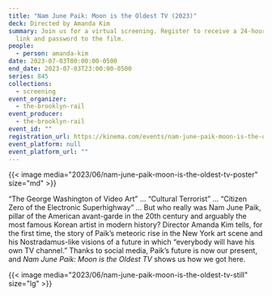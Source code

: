 ```yaml
---
title: "Nam June Paik: Moon is the Oldest TV (2023)"
deck: Directed by Amanda Kim
summary: Join us for a virtual screening. Register to receive a 24-hour access
  link and password to the film.
people:
  - person: amanda-kim
date: 2023-07-03T00:00:00-0500
end_date: 2023-07-03T23:00:00-0500
series: 845
collections:
  - screening
event_organizer:
  - the-brooklyn-rail
event_producer:
  - the-brooklyn-rail
event_id: ""
registration_url: https://kinema.com/events/nam-june-paik-moon-is-the-oldest-tv-fj10-f
event_platform: null
event_platform_url: ""
---
```

{{< image media="2023/06/nam-june-paik-moon-is-the-oldest-tv-poster" size="md" >}}

“The George Washington of Video Art” ... “Cultural Terrorist” ... “Citizen Zero of the Electronic Superhighway” ... But who really was Nam June Paik, pillar of the American avant-garde in the 20th century and arguably the most famous Korean artist in modern history? Director Amanda Kim tells, for the first time, the story of Paik’s meteoric rise in the New York art scene and his Nostradamus-like visions of a future in which “everybody will have his own TV channel.” Thanks to social media, Paik’s future is now our present, and *Nam June Paik: Moon is the Oldest TV* shows us how we got here.

{{< image media="2023/06/nam-june-paik-moon-is-the-oldest-tv-still" size="lg" >}}